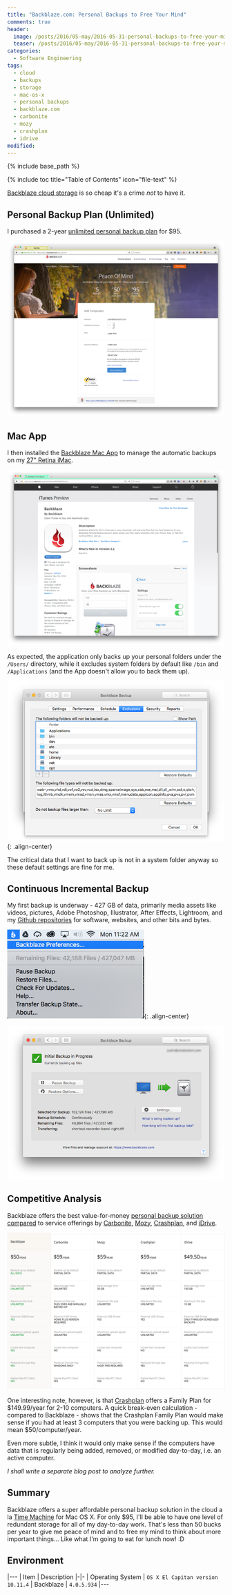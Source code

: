 ```yaml
---
title: "Backblaze.com: Personal Backups to Free Your Mind"
comments: true
header:
  image: /posts/2016/05-may/2016-05-31-personal-backups-to-free-your-mind/screenshot-backblaze-dot-com.png  
  teaser: /posts/2016/05-may/2016-05-31-personal-backups-to-free-your-mind/screenshot-backblaze-dot-com.png  
categories:
  - Software Engineering
tags:
  - cloud
  - backups
  - storage
  - mac-os-x
  - personal backups
  - backblaze.com
  - carbonite
  - mozy
  - crashplan
  - idrive
modified:
---
```


{% include base_path %}

{% include toc title="Table of Contents" icon="file-text" %}

[Backblaze cloud storage](https://www.backblaze.com/) is so cheap it's a crime *not* to have it.

## Personal Backup Plan (Unlimited)
I purchased a 2-year [unlimited personal backup plan](https://secure.backblaze.com/buy.htm) for $95.

![Backblaze Personal Backup Pricing](/images/posts/2016/05-may/2016-05-31-personal-backups-to-free-your-mind/screenshot-backblaze-personal-backup-pricing.png)

## Mac App
I then installed the [Backblaze Mac App](https://itunes.apple.com/us/app/backblaze/id628638330) to manage the automatic backups on my [27" Retina iMac](http://www.apple.com/imac/).

![Backblaze Mac App](/images/posts/2016/05-may/2016-05-31-personal-backups-to-free-your-mind/screenshot-backblaze-mac-app.png)

As expected, the application only backs up your personal folders under the `/Users/` directory, while it excludes system folders by default like `/bin` and `/Applications` (and the App doesn't allow you to back them up).

![Backblaze Personal Backup Exclusions](/images/posts/2016/05-may/2016-05-31-personal-backups-to-free-your-mind/screenshot-backblaze-personal-backup-exclusions.png){: .align-center}

The critical data that I want to back up is not in a system folder anyway so these default settings are fine for me.

## Continuous Incremental Backup
My first backup is underway - 427 GB of data, primarily media assets like videos, pictures, Adobe Photoshop, Illustrator, After Effects, Lightroom, and my [Github repositories](https://github.com/) for software, websites, and other bits and bytes.

![Backblaze Toolbar Menu](/images/posts/2016/05-may/2016-05-31-personal-backups-to-free-your-mind/screenshot-backblaze-toolbar-menu.png){: .align-center}

![Backblaze Backup Progress](/images/posts/2016/05-may/2016-05-31-personal-backups-to-free-your-mind/screenshot-backblaze-backup-progress.png)

## Competitive Analysis
Backblaze offers the best value-for-money [personal backup solution compared](https://www.backblaze.com/best-online-backup-service.html) to service offerings by [Carbonite](https://www.carbonite.com/), [Mozy](https://mozy.com/), [Crashplan](https://www.crashplan.com/en-us/), and [iDrive](https://www.idrive.com/).

![Competitive Analysis of Backblaze Personal Backup](/images/posts/2016/05-may/2016-05-31-personal-backups-to-free-your-mind/screenshot-backblaze-competitive-analysis.png)

One interesting note, however, is that [Crashplan](https://www.crashplan.com/en-us/) offers a Family Plan for $149.99/year for 2-10 computers. A quick break-even calculation - compared to Backblaze - shows that the Crashplan Family Plan would make sense if you had at least 3 computers that you were backing up. This would mean $50/computer/year.

Even more subtle, I think it would only make sense if the computers have data that is regularly being added, removed, or modified day-to-day, i.e. an active computer.

*I shall write a separate blog post to analyze further.*

## Summary
Backblaze offers a super affordable personal backup solution in the cloud a la [Time Machine](https://en.wikipedia.org/wiki/Time_Machine_%28OS_X%29) for Mac OS X. For only $95, I'll be able to have one level of redundant storage for all of my day-to-day work. That's less than 50 bucks per year to give me peace of mind and to free my mind to think about more important things... Like what I'm going to eat for lunch now! :D

## Environment

|---
| Item | Description
|-|-
| Operating System | `OS X El Capitan version 10.11.4`
| Backblaze | `4.0.5.934`
|---
